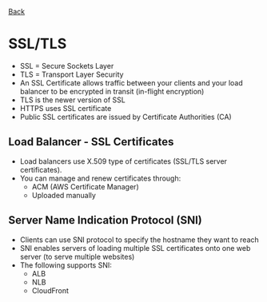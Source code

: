 [Back](./AWS.md)

# SSL/TLS

- SSL = Secure Sockets Layer
- TLS = Transport Layer Security
- An SSL Certificate allows traffic between your clients and your load balancer to be encrypted in transit (in-flight encryption)
- TLS is the newer version of SSL
- HTTPS uses SSL certificate
- Public SSL certificates are issued by Certificate Authorities (CA)

## Load Balancer - SSL Certificates

- Load balancers use X.509 type of certificates (SSL/TLS server certificates).
- You can manage and renew certificates through:
  - ACM (AWS Certificate Manager)
  - Uploaded manually

## Server Name Indication Protocol (SNI)

- Clients can use SNI protocol to specify the hostname they want to reach
- SNI enables servers of loading multiple SSL certificates onto one web server (to serve multiple websites)
- The following supports SNI:
  - ALB
  - NLB
  - CloudFront
